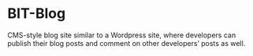 # BIT-Blog
CMS-style blog site similar to a Wordpress site, where developers can publish their blog posts and comment on other developers’ posts as well.
